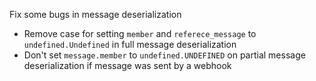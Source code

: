 Fix some bugs in message deserialization
  - Remove case for setting `member` and `referece_message` to `undefined.Undefined` in full message deserialization
  - Don't set `message.member` to `undefined.UNDEFINED` on partial message deserialization if message was sent by a webhook
